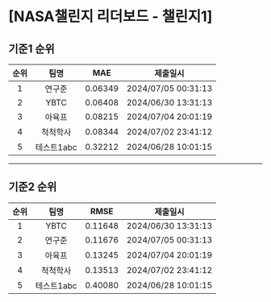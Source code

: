 # [NASA챌린지 리더보드 - 챌린지1]
## 기준1 순위
| 순위 | 팀명 | MAE | 제출일시 |
|:----:|:----:|:-----:|:----:|
| 1 | 연구준 | 0.06349 | 2024/07/05 00:31:13 |
| 2 | YBTC | 0.06408 | 2024/06/30 13:31:13 |
| 3 | 아육프 | 0.08215 | 2024/07/04 20:01:19 |
| 4 | 척척학사 | 0.08344 | 2024/07/02 23:41:12 |
| 5 | 테스트1abc | 0.32212 | 2024/06/28 10:01:15 |
___
## 기준2 순위
| 순위 | 팀명 | RMSE | 제출일시 |
|:----:|:----:|:-----:|:----:|
| 1 | YBTC | 0.11648 | 2024/06/30 13:31:13 |
| 2 | 연구준 | 0.11676 | 2024/07/05 00:31:13 |
| 3 | 아육프 | 0.13245 | 2024/07/04 20:01:19 |
| 4 | 척척학사 | 0.13513 | 2024/07/02 23:41:12 |
| 5 | 테스트1abc | 0.40080 | 2024/06/28 10:01:15 |

